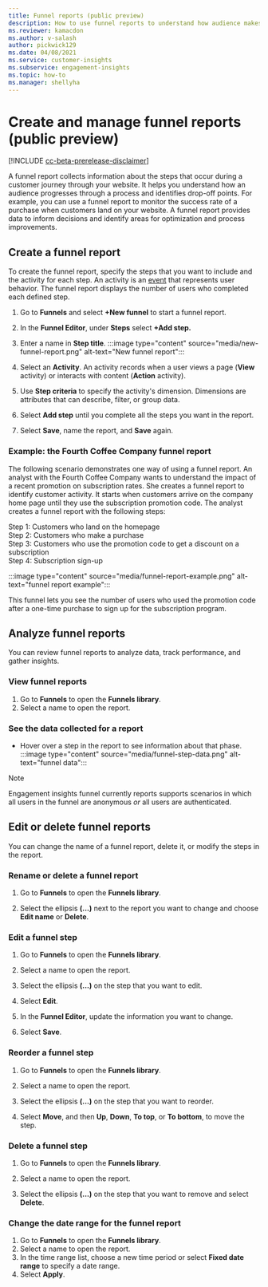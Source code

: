 ```yaml
---
title: Funnel reports (public preview)
description: How to use funnel reports to understand how audience makes decisions.
ms.reviewer: kamacdon
ms.author: v-salash
author: pickwick129
ms.date: 04/08/2021
ms.service: customer-insights
ms.subservice: engagement-insights 
ms.topic: how-to
ms.manager: shellyha 
---
```


# Create and manage funnel reports (public preview)

[!INCLUDE [cc-beta-prerelease-disclaimer](includes/cc-beta-prerelease-disclaimer.md)]

A funnel report collects information about the steps that occur during a customer journey through your website. It helps you understand how an audience progresses through a process and identifies drop-off points. For example, you can use a funnel report to monitor the success rate of a purchase when customers land on your website. A funnel report provides data to inform decisions and identify areas for optimization and process improvements.

## Create a funnel report

To create the funnel report, specify the steps that you want to include and the activity for each step. An activity is an [event](glossary.md) that represents user behavior. The funnel report displays the number of users who completed each defined step. 

1. Go to **Funnels** and select **+New funnel** to start a funnel report.
1. In the **Funnel Editor**, under **Steps** select **+Add step.** 
1. Enter a name in  **Step title**.
:::image type="content" source="media/new-funnel-report.png" alt-text="New funnel report":::


1. Select an **Activity**. An activity records when a user views a page (**View** activity) or interacts with content (**Action** activity).
1. Use **Step criteria** to specify the activity's dimension. Dimensions are attributes that can describe, filter, or group data.

1. Select **Add step** until you complete all the steps you want in the report.

7. Select **Save**, name the report, and **Save** again. 

### Example: the Fourth Coffee Company funnel report

The following scenario demonstrates one way of using a funnel report. An analyst with the Fourth Coffee Company wants to understand the impact of a recent promotion on subscription rates. She creates a funnel report to identify customer activity. It starts when customers arrive on the company home page until they use the subscription promotion code. The analyst creates a funnel report with the following steps:

Step 1: Customers who land on the homepage   
Step 2: Customers who make a purchase   
Step 3: Customers who use the promotion code to get a discount on a subscription   
Step 4: Subscription sign-up   

:::image type="content" source="media/funnel-report-example.png" alt-text="funnel report example":::
  
This funnel lets you see the number of users who used the promotion code after a one-time purchase to sign up for the subscription program.

## Analyze funnel reports
You can review funnel reports to analyze data, track performance, and gather insights.

### View funnel reports

1. Go to **Funnels** to open the **Funnels library**.
1. Select a name to open the report.    

### See the data collected for a report

- Hover over a step in the report to see information about that phase.
:::image type="content" source="media/funnel-step-data.png" alt-text="funnel data":::

<!---mhart:add the details about changing the time range here --->

<!---mhart: please use a screenshot that shows a funnel, not just a single step with data. ci-docs/engagement-insights/media/giftcard-example.png has this information. SS: I'll have to work with Kate on this--->
> [!NOTE]
> Engagement insights funnel currently reports supports scenarios in which all users in the funnel are anonymous *or* all users  are authenticated.


## Edit or delete funnel reports

You can change the name of a funnel report, delete it, or modify the steps in the report.

### Rename or delete a funnel report

1. Go to **Funnels** to open the **Funnels library**. 

1. Select the ellipsis **(...)** next to the report you want to change and choose **Edit name** or **Delete**.

### Edit a funnel step  

1. Go to **Funnels** to open the **Funnels library**. 

1. Select a name to open the report.

1. Select the ellipsis **(...)** on the step that you want to edit.

1. Select **Edit**.

1. In the **Funnel Editor**, update the information you want to change.  

1. Select **Save**.

### Reorder a funnel step

1. Go to **Funnels** to open the **Funnels library**. 

1. Select a name to open the report.

1. Select the ellipsis **(...)** on the step that you want to reorder.

1. Select **Move**, and then **Up**, **Down**, **To top**, or **To bottom**, to move the step.

### Delete a funnel step

1. Go to **Funnels** to open the **Funnels library**. 

1. Select a name to open the report.

1. Select the ellipsis **(...)** on the step that you want to remove and select **Delete**.

### Change the date range for the funnel report

1. Go to **Funnels** to open the **Funnels library**.
1. Select a name to open the report.
1. In the time range list, choose a new time period or select **Fixed date range** to specify a date range.
1. Select **Apply**.